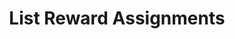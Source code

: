 ---
title: List Reward Assignments
type: endpoint
category: 639ba2628407100061f5faac
slug: list-reward-assignments-2
parentDoc: 639ba2658407100061f5fab6
hidden: false
order: 30
---